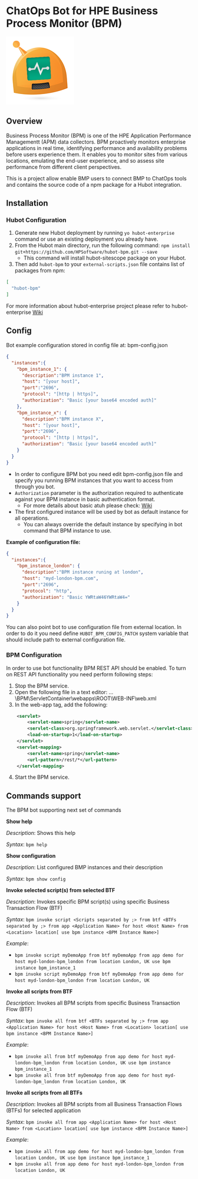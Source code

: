 # ChatOps Bot for HPE Business Process Monitor (BPM)
![hubot-bpm](https://github.com/HPSoftware/hubot-bpm/blob/master/resources/bpm_bot_logo.png)

## Overview
Business Process Monitor (BPM) is one of the HPE Application Performance Managementt (APM) data
collectors. BPM proactively monitors enterprise applications in real time, identifying performance and
availability problems before users experience them. It enables you to monitor sites from various locations,
emulating the end-user experience, and so assess site performance from different client perspectives.

This is a project allow enable BMP users to connect BMP to ChatOps tools and  contains the source code of a npm package for a Hubot integration.

## Installation

### Hubot Configuration
1. Generate new Hubot deployment by running `yo hubot-enterprise` command or use an existing deployment you already have.
2. From the Hubot main directory, run the following command:
`npm install git+https://github.com/HPSoftware/hubot-bpm.git --save `
    * This command will install hubot-sitescope package on your Hubot.
3. Then add `hubot-bpm` to your `external-scripts.json` file contains list of packages from npm:
```json
[
  "hubot-bpm"
]
```

For more information about hubot-enterprise project please refer to hubot-enterprise [Wiki](https://github.com/eedevops/hubot-enterprise/wiki/bootstrap)

## Config

Bot example configuration stored in config file at: bpm-config.json

```json
{
  "instances":{
    "bpm_instance_1": {
      "description":"BPM instance 1",
      "host": "[your host]",
      "port":"2696",
      "protocol": "[http | https]",
      "authorization": "Basic [your base64 encoded auth]"
    },
    "bpm_instance_x": {
      "description":"BPM instance X",
      "host": "[your host]",
      "port":"2696",
      "protocol": "[http | https]",
      "authorization": "Basic [your base64 encoded auth]"
    }
  }
}
```

* In order to configure BPM bot you need edit bpm-config.json file and specify you running BPM instances that you want to access from through you bot.
* `Authorization` parameter is the authorization required to authenticate against your BPM instance in basic authentication format.
  * For more details about basic atuh please check: [Wiki](https://en.wikipedia.org/wiki/Basic_access_authentication)
* The first configured instance will be used by bot as default instance for all operations.
  * You can always override the default instance by specifying in bot command that BPM instance to use.

**Example of configuration file:**
```json
{
  "instances":{
    "bpm_instance_london": {
      "description":"BPM instance runing at london",
      "host": "myd-london-bpm.com",
      "port":"2696",
      "protocol": "http",
      "authorization": "Basic YWRtaW46YWRtaW4="
    }
  }
}
```
You can also point bot to use configuration file from external location.
In order to do it you need define `HUBOT_BPM_CONFIG_PATCH` system variable that should include path to external configuration file.

### BPM Configuration

In order to use bot functionality BPM REST API should be enabled.
To turn on REST API functionality you need perform following steps:

1. Stop the BPM service.
2. Open the following file in a text editor:
…\BPM\ServletContainer\webapps\ROOT\WEB-INF\web.xml
3. In the web-app tag, add the following:
```XML
    <servlet>
        <servlet-name>spring</servlet-name>
        <servlet-class>org.springframework.web.servlet.</servlet-class>
        <load-on-startup>1</load-on-startup>
    </servlet>
    <servlet-mapping>
        <servlet-name>spring</servlet-name>
        <url-pattern>/rest/*</url-pattern>
    </servlet-mapping>
```
4. Start the BPM service.

## Commands support

The BPM bot supporting next set of commands

**Show help**

_Description_: Shows this help

_Syntax_: `bpm help`

**Show configuration**

_Description_: List configured BMP instances and their description

_Syntax_: `bpm show config`

**Invoke selected script(s) from selected BTF**

_Description_: Invokes specific BPM script(s) using specific Business Transaction Flow (BTF)

_Syntax_: `bpm invoke script <Scripts separated by ;> from btf <BTFs separated by ;> from app <Application Name> for host <Host Name> from <Location> location[ use bpm instance <BPM Instance Name>]`

_Example_:
* `bpm invoke script myDemoApp from btf myDemoApp from app demo for host myd-london-bpm_london from location London, UK use bpm instance bpm_instance_1`
* `bpm invoke script myDemoApp from btf myDemoApp from app demo for host myd-london-bpm_london from location London, UK`

**Invoke all scripts from BTF**

_Description_: Invokes all BPM scripts from specific Business Transaction Flow (BTF)

_Syntax_: `bpm invoke all from btf <BTFs separated by ;> from app <Application Name> for host <Host Name> from <Location> location[ use bpm instance <BPM Instance Name>]`

_Example_: 
* `bpm invoke all from btf myDemoApp from app demo for host myd-london-bpm_london from location London, UK use bpm instance bpm_instance_1`
* `bpm invoke all from btf myDemoApp from app demo for host myd-london-bpm_london from location London, UK`

**Invoke all scripts from all BTFs**

_Description_: Invokes all BPM scripts from all Business Transaction Flows (BTFs) for selected application

_Syntax_: `bpm invoke all from app <Application Name> for host <Host Name> from <Location> location[ use bpm instance <BPM Instance Name>]`

_Example_:
* `bpm invoke all from app demo for host myd-london-bpm_london from location London, UK use bpm instance bpm_instance_1`
* `bpm invoke all from app demo for host myd-london-bpm_london from location London, UK`


